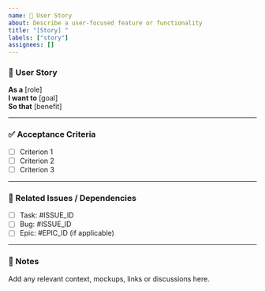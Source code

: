 ```yaml
---
name: 🧩 User Story
about: Describe a user-focused feature or functionality
title: "[Story] "
labels: ["story"]
assignees: []
---
```


### 📄 User Story

**As a** [role]  
**I want to** [goal]  
**So that** [benefit]

---

### ✅ Acceptance Criteria

- [ ] Criterion 1
- [ ] Criterion 2
- [ ] Criterion 3

---

### 🔗 Related Issues / Dependencies

- [ ] Task: #ISSUE_ID
- [ ] Bug: #ISSUE_ID
- [ ] Epic: #EPIC_ID (if applicable)

---

### 📝 Notes

Add any relevant context, mockups, links or discussions here.
